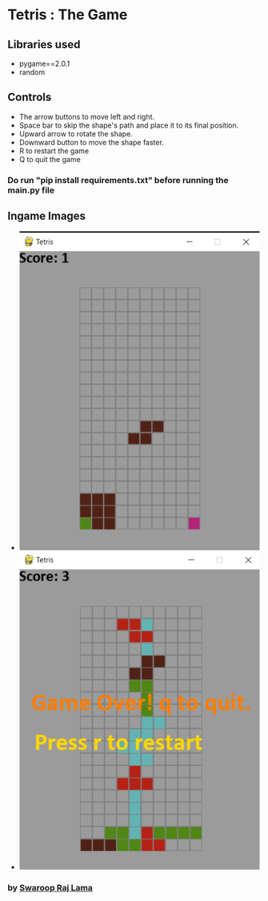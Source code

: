 # Tetris : The Game

## Libraries used
* pygame==2.0.1
* random 

## Controls 
* The arrow buttons to move left and right.
* Space bar to skip the shape's path and place it to its final position.
* Upward arrow to rotate the shape.
* Downward button to move the shape faster.
* R to restart the game
* Q to quit the game

### Do run "pip install requirements.txt" before running the main.py file

## Ingame Images
* ![Ingame image1](screenshots/ingame_ss1.png)
* ![Ingame image2](screenshots/ingame_ss2.png)


### by [Swaroop Raj Lama](https://github.com/lachenlama)